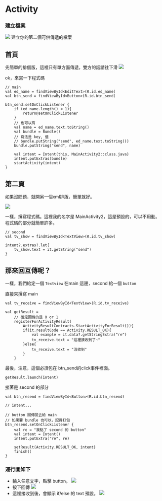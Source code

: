 # Activity

### 建立檔案
![](https://i.imgur.com/1e7S19m.png)
建立你的第二個可供傳遞的檔案

## 首頁
先簡單的排個版，這裡只有單方面傳遞，雙方的話請往下滑
![](https://i.imgur.com/kLMhULB.png)

ok，來寫一下程式碼
```kotlin=
// main
val ed_name = findViewById<EditText>(R.id.ed_name)
val btn_send = findViewById<Button>(R.id.btn_send)

btn_send.setOnClickListener {
    if (ed_name.length() < 1){
        return@setOnClickListener
    }
    // 也可以有
    val name = ed_name.text.toString()
    val bundle = Bundle()
    // 寫法是 key, 值
    // bundle.putString("send", ed_name.text.toString())
    bundle.putString("send", name)

    val intent = Intent(this, MainActivity2::class.java)
    intent.putExtras(bundle)
    startActivity(intent)
}
```
## 第二頁
如果沒問題，就開另一個xml排版，簡單就好。

![](https://i.imgur.com/DP7Qp9f.png)

一樣，撰寫程式碼。這裡我的名字是 MainActivity2，這是預設的，可以不用動。
程式碼的部分就簡單許多。
```kotlin=
// second
val tv_show = findViewById<TextView>(R.id.tv_show)

intent?.extras?.let{
    tv_show.text = it.getString("send")
}
```

## 那來回互傳呢？
一樣，我們給定一個 `Textview` 在main 這邊，second 給一個 `button`

直接來撰寫 main
```kotlin=
val tv_receive = findViewById<TextView>(R.id.tv_receive)

val getResult =
    // 確定回傳的是 0 or 1
    registerForActivityResult(
        ActivityResultContracts.StartActivityForResult()){
        if(it.resultCode == Activity.RESULT_OK){
            val example = it.data?.getStringExtra("re")
            tv_receive.text = "這裡接收到了~"
        }else{
            tv_receive.text = "沒收到"
        }
    }

```
最後，注意，這個必須包在 btn_send的click事件裡面。
```kotlin=
getResult.launch(intent)
```

接著是 second 的部分
```kotlin=
val btn_resend = findViewById<Button>(R.id.btn_resend)

// intent...

// button 回傳回去給 main
// 如果要 bundle 也可以，記得打包
btn_resend.setOnClickListener {
    val re = "我點了 second 的 button"
    val intent = Intent()
    intent.putExtra("re", re)

    setResult(Activity.RESULT_OK, intent)
    finish()
}
```

### 運行圖如下
* 輸入任意文字，點擊 button。
![](https://i.imgur.com/UWiG67d.png)
* 按下回傳
![](https://i.imgur.com/Y4Ieznb.png)
* 這裡接收到後，會顯示 if/else 的 text 預設。
![](https://i.imgur.com/SzA9jMD.png)
